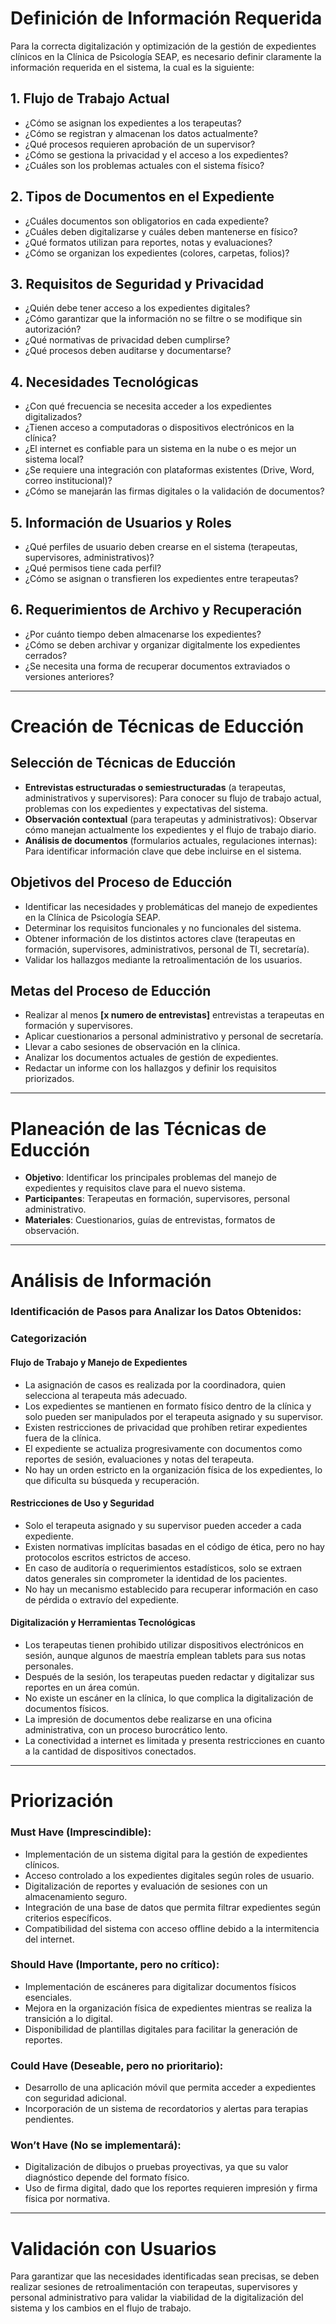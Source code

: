 # Definición de Información Requerida  

Para la correcta digitalización y optimización de la gestión de expedientes clínicos en la Clínica de Psicología SEAP, es necesario definir claramente la información requerida en el sistema, la cual es la siguiente:  

## 1. Flujo de Trabajo Actual  
- ¿Cómo se asignan los expedientes a los terapeutas?  
- ¿Cómo se registran y almacenan los datos actualmente?  
- ¿Qué procesos requieren aprobación de un supervisor?  
- ¿Cómo se gestiona la privacidad y el acceso a los expedientes?  
- ¿Cuáles son los problemas actuales con el sistema físico?  

## 2. Tipos de Documentos en el Expediente  
- ¿Cuáles documentos son obligatorios en cada expediente?  
- ¿Cuáles deben digitalizarse y cuáles deben mantenerse en físico?  
- ¿Qué formatos utilizan para reportes, notas y evaluaciones?  
- ¿Cómo se organizan los expedientes (colores, carpetas, folios)?  

## 3. Requisitos de Seguridad y Privacidad  
- ¿Quién debe tener acceso a los expedientes digitales?  
- ¿Cómo garantizar que la información no se filtre o se modifique sin autorización?  
- ¿Qué normativas de privacidad deben cumplirse?  
- ¿Qué procesos deben auditarse y documentarse?  

## 4. Necesidades Tecnológicas  
- ¿Con qué frecuencia se necesita acceder a los expedientes digitalizados?  
- ¿Tienen acceso a computadoras o dispositivos electrónicos en la clínica?  
- ¿El internet es confiable para un sistema en la nube o es mejor un sistema local?  
- ¿Se requiere una integración con plataformas existentes (Drive, Word, correo institucional)?  
- ¿Cómo se manejarán las firmas digitales o la validación de documentos?  

## 5. Información de Usuarios y Roles  
- ¿Qué perfiles de usuario deben crearse en el sistema (terapeutas, supervisores, administrativos)?  
- ¿Qué permisos tiene cada perfil?  
- ¿Cómo se asignan o transfieren los expedientes entre terapeutas?  

## 6. Requerimientos de Archivo y Recuperación  
- ¿Por cuánto tiempo deben almacenarse los expedientes?  
- ¿Cómo se deben archivar y organizar digitalmente los expedientes cerrados?  
- ¿Se necesita una forma de recuperar documentos extraviados o versiones anteriores?  

---

# Creación de Técnicas de Educción  

## Selección de Técnicas de Educción  
- **Entrevistas estructuradas o semiestructuradas** (a terapeutas, administrativos y supervisores): Para conocer su flujo de trabajo actual, problemas con los expedientes y expectativas del sistema.  
- **Observación contextual** (para terapeutas y administrativos): Observar cómo manejan actualmente los expedientes y el flujo de trabajo diario.  
- **Análisis de documentos** (formularios actuales, regulaciones internas): Para identificar información clave que debe incluirse en el sistema.  

## Objetivos del Proceso de Educción  
- Identificar las necesidades y problemáticas del manejo de expedientes en la Clínica de Psicología SEAP.  
- Determinar los requisitos funcionales y no funcionales del sistema.  
- Obtener información de los distintos actores clave (terapeutas en formación, supervisores, administrativos, personal de TI, secretaría).  
- Validar los hallazgos mediante la retroalimentación de los usuarios.  

## Metas del Proceso de Educción  
- Realizar al menos **[x numero de entrevistas]** entrevistas a terapeutas en formación y supervisores.  
- Aplicar cuestionarios a personal administrativo y personal de secretaría.  
- Llevar a cabo sesiones de observación en la clínica.  
- Analizar los documentos actuales de gestión de expedientes.  
- Redactar un informe con los hallazgos y definir los requisitos priorizados.  

---

# Planeación de las Técnicas de Educción  

- **Objetivo**: Identificar los principales problemas del manejo de expedientes y requisitos clave para el nuevo sistema.  
- **Participantes**: Terapeutas en formación, supervisores, personal administrativo.  
- **Materiales**: Cuestionarios, guías de entrevistas, formatos de observación.  

---

# Análisis de Información  

### Identificación de Pasos para Analizar los Datos Obtenidos:  

### Categorización  

#### **Flujo de Trabajo y Manejo de Expedientes**  
- La asignación de casos es realizada por la coordinadora, quien selecciona al terapeuta más adecuado.  
- Los expedientes se mantienen en formato físico dentro de la clínica y solo pueden ser manipulados por el terapeuta asignado y su supervisor.  
- Existen restricciones de privacidad que prohíben retirar expedientes fuera de la clínica.  
- El expediente se actualiza progresivamente con documentos como reportes de sesión, evaluaciones y notas del terapeuta.  
- No hay un orden estricto en la organización física de los expedientes, lo que dificulta su búsqueda y recuperación.  

#### **Restricciones de Uso y Seguridad**  
- Solo el terapeuta asignado y su supervisor pueden acceder a cada expediente.  
- Existen normativas implícitas basadas en el código de ética, pero no hay protocolos escritos estrictos de acceso.  
- En caso de auditoría o requerimientos estadísticos, solo se extraen datos generales sin comprometer la identidad de los pacientes.  
- No hay un mecanismo establecido para recuperar información en caso de pérdida o extravío del expediente.  

#### **Digitalización y Herramientas Tecnológicas**  
- Los terapeutas tienen prohibido utilizar dispositivos electrónicos en sesión, aunque algunos de maestría emplean tablets para sus notas personales.  
- Después de la sesión, los terapeutas pueden redactar y digitalizar sus reportes en un área común.  
- No existe un escáner en la clínica, lo que complica la digitalización de documentos físicos.  
- La impresión de documentos debe realizarse en una oficina administrativa, con un proceso burocrático lento.  
- La conectividad a internet es limitada y presenta restricciones en cuanto a la cantidad de dispositivos conectados.  

---

# Priorización  

### **Must Have** (Imprescindible):  
- Implementación de un sistema digital para la gestión de expedientes clínicos.  
- Acceso controlado a los expedientes digitales según roles de usuario.  
- Digitalización de reportes y evaluación de sesiones con un almacenamiento seguro.  
- Integración de una base de datos que permita filtrar expedientes según criterios específicos.  
- Compatibilidad del sistema con acceso offline debido a la intermitencia del internet.  

### **Should Have** (Importante, pero no crítico):  
- Implementación de escáneres para digitalizar documentos físicos esenciales.  
- Mejora en la organización física de expedientes mientras se realiza la transición a lo digital.  
- Disponibilidad de plantillas digitales para facilitar la generación de reportes.  

### **Could Have** (Deseable, pero no prioritario):  
- Desarrollo de una aplicación móvil que permita acceder a expedientes con seguridad adicional.  
- Incorporación de un sistema de recordatorios y alertas para terapias pendientes.  

### **Won’t Have** (No se implementará):  
- Digitalización de dibujos o pruebas proyectivas, ya que su valor diagnóstico depende del formato físico.  
- Uso de firma digital, dado que los reportes requieren impresión y firma física por normativa.  

---

# Validación con Usuarios  

Para garantizar que las necesidades identificadas sean precisas, se deben realizar sesiones de retroalimentación con terapeutas, supervisores y personal administrativo para validar la viabilidad de la digitalización del sistema y los cambios en el flujo de trabajo.  
